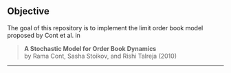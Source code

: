 ## Objective
The goal of this repository is to implement the limit order book model proposed by Cont et al. in 
> **A Stochastic Model for Order Book Dynamics**  
> by Rama Cont, Sasha Stoikov, and Rishi Talreja (2010)
---